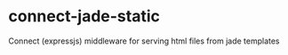 connect-jade-static
===================

Connect (expressjs) middleware for serving html files from jade templates
